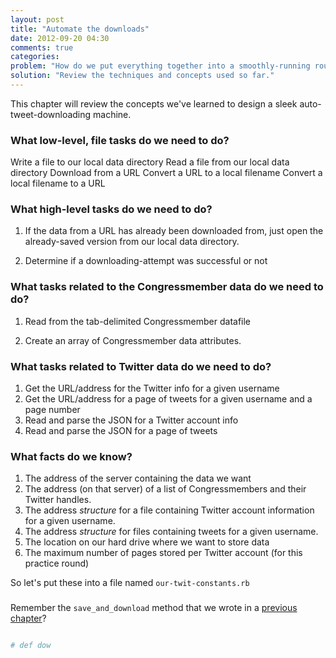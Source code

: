 ```yaml
---
layout: post
title: "Automate the downloads"
date: 2012-09-20 04:30
comments: true
categories: 
problem: "How do we put everything together into a smoothly-running routine?"
solution: "Review the techniques and concepts used so far."
---
```


This chapter will review the concepts we've learned to design a sleek auto-tweet-downloading machine.


### What low-level, file tasks do we need to do?

Write a file to our local data directory
Read a file from our local data directory
Download from a URL
Convert a URL to a local filename
Convert a local filename to a URL


### What high-level tasks do we need to do?

1. If the data from a URL has already been downloaded from, just open the already-saved version from our local data directory.

2. Determine if a downloading-attempt was successful or not


### What tasks related to the Congressmember data do we need to do?

1. Read from the tab-delimited Congressmember datafile 

2. Create an array of Congressmember data attributes.


### What tasks related to Twitter data do we need to do?

1. Get the URL/address for the Twitter info for a given username
2. Get the URL/address for a page of tweets for a given username and a page number
3. Read and parse the JSON for a Twitter account info
4. Read and parse the JSON for a page of tweets



### What facts do we know?

1. The address of the server containing the data we want
2. The address (on that server) of a list of Congressmembers and their Twitter handles.
3. The address *structure* for a file containing Twitter account information for a given username.
4. The address *structure* for files containing tweets for a given username. 
5. The location on our hard drive where we want to store data
6. The maximum number of pages stored per Twitter account (for this practice round)

So let's put these into a file named `our-twit-constants.rb`





### 






Remember the `save_and_download` method that we wrote in a [previous chapter](TK)?




``` ruby

# def dow



```
